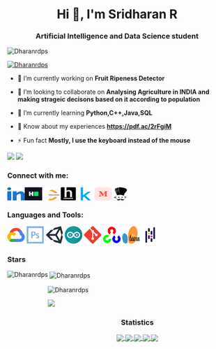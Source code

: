 <h1 align="center">Hi 👋, I'm Sridharan R</h1>
<h3 align="center">Artificial Intelligence and Data Science student</h3>
<p align="left"> <img src="https://komarev.com/ghpvc/?username=Dharanrdps&label=Profile%20views&color=0e75b6&style=flat" alt="Dharanrdps" /> </p>

<p align="left"> <a href="https://github.com/ryo-ma/github-profile-trophy"><img src="https://github-profile-trophy.vercel.app/?username=Dharanrdps&theme=dark_lover" alt="Dharanrdps" /></a> </p>

- 🔭 I’m currently working on **Fruit Ripeness Detector**
- 👯 I’m looking to collaborate on **Analysing Agriculture in INDIA and making strageic decisons based on it according to population**
- 🌱 I’m currently learning **Python,C++,Java,SQL**


- 📄 Know about my experiences **https://pdf.ac/2rFgiM**
- ⚡ Fun fact **Mostly, I use the keyboard instead of the mouse**

<div> <a href="https://www.linkedin.com/in/Karthik V" target="_blank"><img src="https://img.shields.io/badge/LinkedIn-0077B5?style=for-the-badge&logo=linkedin&logoColor=white" target="_blank"></a>
<a href="https://github.com/Dharanrdps" target="_blank"><img src="https://img.shields.io/badge/GitHub-100000?style=for-the-badge&logo=github&logoColor=white" target="_blank"></a>
</div><h3 align="left">Connect with me:</h3>
<p align="left">
<a href="https://linkedin.com/in/Karthik V" target="blank"><img align="center" src="https://raw.githubusercontent.com/teamedwardforever/Readme-Generator/71f25dd8b98329b168142a6b782a107b75eab178/svg/Social/linked-in-alt.svg" alt="Karthik V" height="30" width="40" /></a><a href="https://www.hackerrank.com/sridharanrdps2020ai" target="blank"><img align="center" src="https://raw.githubusercontent.com/teamedwardforever/Readme-Generator/71f25dd8b98329b168142a6b782a107b75eab178/svg/Social/hackerrank.svg" alt="sridharanrdps2020ai" height="30" width="40" /></a><a href="https://www.leetcode.com/sridharanrdps2020ai" target="blank"><img align="center" src="https://raw.githubusercontent.com/teamedwardforever/Readme-Generator/71f25dd8b98329b168142a6b782a107b75eab178/svg/Social/leet-code.svg" alt="sridharanrdps2020ai" height="30" width="40" /></a><a href="https://www.hackerearth.com/sridharanrdps2020ai" target="blank"><img align="center" src="https://raw.githubusercontent.com/teamedwardforever/Readme-Generator/71f25dd8b98329b168142a6b782a107b75eab178/svg/Social/hackerearth.svg" alt="sridharanrdps2020ai" height="30" width="40" /></a><a href="https://kaggle.com/sridharanrdps2020ai" target="blank"><img align="center" src="https://raw.githubusercontent.com/teamedwardforever/Readme-Generator/71f25dd8b98329b168142a6b782a107b75eab178/svg/Social/kaggle.svg" alt="sridharanrdps2020ai" height="30" width="40" /></a><a href="https://medium.com/@karthikkoli007" target="blank"><img align="center" src="https://raw.githubusercontent.com/teamedwardforever/Readme-Generator/71f25dd8b98329b168142a6b782a107b75eab178/svg/Social/medium.svg" alt="@karthikkoli007" height="30" width="40" /></a><a href="https://www.codechef.com/users/sridharanrdps2020ai" target="blank"><img align="center" src="https://raw.githubusercontent.com/teamedwardforever/Readme-Generator/71f25dd8b98329b168142a6b782a107b75eab178/svg/Social/codechef.svg" alt="sridharanrdps2020ai" height="30" width="40" /></a></p>

<h3 align="left">Languages and Tools:</h3>
<p align="left">
<img src="https://raw.githubusercontent.com/teamedwardforever/Readme-Generator/71f25dd8b98329b168142a6b782a107b75eab178/svg/Skills/Devops/google_cloud-icon.svg" alt="Google Cloud" width="40" height="40"/>
<img src="https://raw.githubusercontent.com/teamedwardforever/Readme-Generator/71f25dd8b98329b168142a6b782a107b75eab178/svg/Skills/Software/photoshop-line.svg" alt="Photoshop" width="40" height="40"/>
<img src="https://raw.githubusercontent.com/teamedwardforever/Readme-Generator/71f25dd8b98329b168142a6b782a107b75eab178/svg/Skills/Engines/unity3d-icon.svg" alt="Unity" width="40" height="40"/>
<img src="https://raw.githubusercontent.com/teamedwardforever/Readme-Generator/71f25dd8b98329b168142a6b782a107b75eab178/svg/Skills/Other/arduino-1.svg" alt="Arduino" width="40" height="40"/>
<img src="https://raw.githubusercontent.com/teamedwardforever/Readme-Generator/71f25dd8b98329b168142a6b782a107b75eab178/svg/Skills/Other/git-scm-icon.svg" alt="Git" width="40" height="40"/>
<img src="https://raw.githubusercontent.com/teamedwardforever/Readme-Generator/71f25dd8b98329b168142a6b782a107b75eab178/svg/Skills/ML/opencv-icon.svg" alt="Opencv" width="40" height="40"/>
<img src="https://raw.githubusercontent.com/teamedwardforever/Readme-Generator/71f25dd8b98329b168142a6b782a107b75eab178/svg/Skills/ML/Scikit_learn_logo_small.svg" alt="Scikit" width="40" height="40"/>
<img src="https://raw.githubusercontent.com/teamedwardforever/Readme-Generator/71f25dd8b98329b168142a6b782a107b75eab178/svg/Skills/ML/pandas-original.svg" alt="Pandas" width="40" height="40"/>
</p>

<h3 align="left">Stars</h3>
<img align="left" height="180em" src="https://github-readme-stats.vercel.app/api/top-langs/?username=Dharanrdps&layout=compact&theme=dark" alt=Dharanrdps />

<p>&nbsp;<img align="center" height="180em" src="https://github-readme-stats.vercel.app/api?username=Dharanrdps&show_icons=true&locale=en&theme=dark" alt="Dharanrdps" /></p>

<p><img align="center" height="180em" src="https://github-readme-streak-stats.herokuapp.com/?user=Dharanrdps&theme=highcontrast" alt="Dharanrdps" /></p>

<img src="https://user-images.githubusercontent.com/73097560/115834477-dbab4500-a447-11eb-908a-139a6edaec5c.gif"><h3 align="center">Statistics</h3>
<div align="center">
<a href="https://github.com/Dharanrdps">
<img align="center" src="http://github-profile-summary-cards.vercel.app/api/cards/stats?username=Dharanrdps&theme=aura_dark" height="180em" />
<img align="center" src="http://github-profile-summary-cards.vercel.app/api/cards/most-commit-language?username=Dharanrdps&theme=2077" height="180em" />
<img align="center" src="http://github-profile-summary-cards.vercel.app/api/cards/repos-per-language?username=Dharanrdps&theme=2077" height="180em" />
<img align="center" src="http://github-profile-summary-cards.vercel.app/api/cards/productive-time?username=Dharanrdps&theme=2077" height="180em" />
<img align="center" src="http://github-profile-summary-cards.vercel.app/api/cards/profile-details?username=Dharanrdps&theme=2077" height="180em" />
</div>
